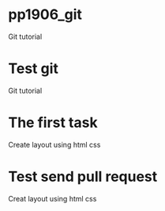 # pp1906_git
Git tutorial


# Test git
Git tutorial

# The first task
Create layout using html css
# Test send pull request
Creat layout using html css 
